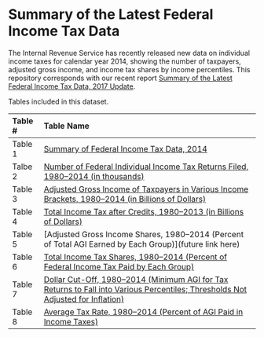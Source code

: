 # Summary of the Latest Federal Income Tax Data

The Internal Revenue Service has recently released new data on individual income taxes for calendar year 2014, showing the number of taxpayers, adjusted gross income, and income tax shares by income percentiles. This repository corresponds with our recent report [Summary of the Latest Federal Income Tax Data, 2017 Update](link).

Tables included in this dataset.

| Table #  | Table Name |
| :------------- | :------------- |
| Table 1 | [Summary of Federal Income Tax Data, 2014](link)|  
| Talbe 2 | [Number of Federal Individual Income Tax Returns Filed, 1980–2014 (in thousands)](link) |
| Table 3 | [Adjusted Gross Income of Taxpayers in Various Income Brackets, 1980–2014 (in Billions of Dollars)](link) |
| Table 4 | [Total Income Tax after Credits, 1980–2013 (in Billions of Dollars)](link) |
| Table 5 |  [Adjusted Gross Income Shares, 1980–2014 (Percent of Total AGI Earned by Each Group)](future link here) |
| Table 6 | [Total Income Tax Shares, 1980–2014 (Percent of Federal Income Tax Paid by Each Group)](link) |
| Table 7| [Dollar Cut-Off, 1980–2014 (Minimum AGI for Tax Returns to Fall into Various Percentiles; Thresholds Not Adjusted for Inflation)](link) |
| Table 8 | [Average Tax Rate, 1980–2014 (Percent of AGI Paid in Income Taxes)](link) |
